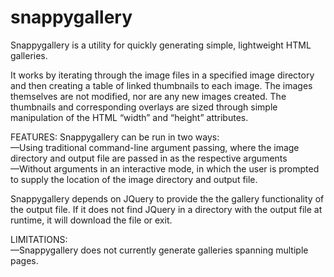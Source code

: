 snappygallery
=============
Snappygallery is a utility for quickly generating simple, lightweight HTML galleries.

It works by iterating through the image files in a specified image directory and then creating a table of linked thumbnails to each image. The images themselves are not modified, nor are any new images created. The thumbnails and corresponding overlays are sized through simple manipulation of the HTML “width” and “height” attributes.

FEATURES:
Snappygallery can be run in two ways:<br />
—Using traditional command-line argument passing, where the image directory and output file are passed in as the respective arguments<br />
—Without arguments in an interactive mode, in which the user is prompted to supply the location of the image directory and output file.

Snappygallery depends on JQuery to provide the the gallery functionality of the output file. If it does not find JQuery in a directory with the output file at runtime, it will download the file or exit.


LIMITATIONS:<br />
—Snappygallery does not currently generate galleries spanning multiple pages.
